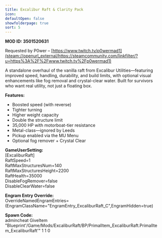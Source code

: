 ```yaml
---
title: Excalibur Raft & Clarity Pack
icon: 
defaultOpen: false
showfolderpage: true
sort: 5
---
```

**MOD ID: 3501520631**  
  
Requested by P0wer – [https://www.twitch.tv/p0wermad1](steam://openurl_external/https://steamcommunity.com/linkfilter/?u=https%3A%2F%2Fwww.twitch.tv%2Fp0wermad1)  
  
A standalone overhaul of the vanilla raft from Excalibur Utilities—featuring improved speed, handling, durability, and build limits, with optional visual enhancements like fog removal and crystal-clear water. Built for survivors who want real utility, not just a floating box.  
  
**Features:**  
- Boosted speed (with reverse)  
- Tighter turning  
- Higher weight capacity  
- Double the structure limit  
- 35,000 HP with motorboat-tier resistance  
- Metal-class—ignored by Leeds  
- Pickup enabled via the MU Menu  
- Optional fog remover + Crystal Clear  
  
**GameUserSetting:**  
[ExcaliburRaft]  
RaftSpeed=1  
RaftMaxStructuresNum=140  
RaftMaxStructuresHeight=2200  
RaftHealth=35000  
DisableFogRemover=false  
DisableClearWater=false  
  
**Engram Entry Override:**  
OverrideNamedEngramEntries=(EngramClassName="EngramEntry_ExcaliburRaft_C",EngramHidden=true)  
  
**Spawn Code:**  
admincheat GiveItem "Blueprint'/Game/Mods/ExcaliburRaft/BP/PrimalItem_ExcaliburRaft.PrimalItem_ExcaliburRaft'" 1 1 0